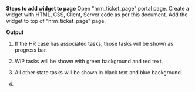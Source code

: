 **Steps to add widget to page**
Open "hrm_ticket_page" portal page.
Create a widget with HTML, CSS, Client, Server code as per this document.
Add the widget to top of "hrm_ticket_page" page.

**Output** 
1. If the HR case has associated tasks, those tasks will be shown as progress bar.
2.  WIP tasks will be shown with green background and red text.
3.  All other state tasks will be shown in black text and blue background.

4.  
